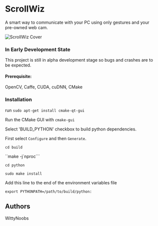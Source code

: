 # ScrollWiz
A smart way to communicate with your PC using only gestures and your pre-owned web cam.

![ScrollWiz Cover](https://raw.githubusercontent.com/himankpathak/Scroll.Wiz/master/include/ScrollWiz.jpg)

### In Early Development State
This project is still in alpha development stage so bugs and crashes are to be expected.

#### Prerequisite:

OpenCV, Caffe, CUDA, cuDNN, CMake

### Installation


run `sudo apt-get install cmake-qt-gui`

Run the CMake GUI with `cmake-gui`

Select 'BUILD_PYTHON' checkbox to build python dependencies.

First select `Configure` and then `Generate`.

`cd build`

``make -j`nproc```

`cd python`

`sudo make install`

Add this line to the end of the environment variables file

`export PYTHONPATH=/path/to/build/python:`

## Authors

WittyNoobs
